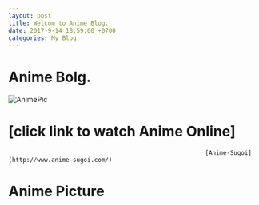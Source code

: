 ```yaml
---
layout: post
title: Welcom to Anime Blog.
date: 2017-9-14 18:59:00 +0700
categories: My Blog
---
```


#                                                                     Anime Bolg.
![AnimePic](https://imgur.com/Dslak2a.jpg)

#                                                             [click link to watch Anime Online]
                                                           [Anime-Sugoi](http://www.anime-sugoi.com/)

# Anime Picture 
